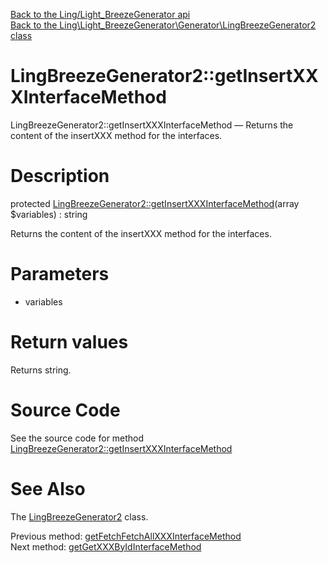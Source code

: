 [Back to the Ling/Light_BreezeGenerator api](https://github.com/lingtalfi/Light_BreezeGenerator/blob/master/doc/api/Ling/Light_BreezeGenerator.md)<br>
[Back to the Ling\Light_BreezeGenerator\Generator\LingBreezeGenerator2 class](https://github.com/lingtalfi/Light_BreezeGenerator/blob/master/doc/api/Ling/Light_BreezeGenerator/Generator/LingBreezeGenerator2.md)


LingBreezeGenerator2::getInsertXXXInterfaceMethod
================



LingBreezeGenerator2::getInsertXXXInterfaceMethod — Returns the content of the insertXXX method for the interfaces.




Description
================


protected [LingBreezeGenerator2::getInsertXXXInterfaceMethod](https://github.com/lingtalfi/Light_BreezeGenerator/blob/master/doc/api/Ling/Light_BreezeGenerator/Generator/LingBreezeGenerator2/getInsertXXXInterfaceMethod.md)(array $variables) : string




Returns the content of the insertXXX method for the interfaces.




Parameters
================


- variables

    


Return values
================

Returns string.








Source Code
===========
See the source code for method [LingBreezeGenerator2::getInsertXXXInterfaceMethod](https://github.com/lingtalfi/Light_BreezeGenerator/blob/master/Generator/LingBreezeGenerator2.php#L2190-L2199)


See Also
================

The [LingBreezeGenerator2](https://github.com/lingtalfi/Light_BreezeGenerator/blob/master/doc/api/Ling/Light_BreezeGenerator/Generator/LingBreezeGenerator2.md) class.

Previous method: [getFetchFetchAllXXXInterfaceMethod](https://github.com/lingtalfi/Light_BreezeGenerator/blob/master/doc/api/Ling/Light_BreezeGenerator/Generator/LingBreezeGenerator2/getFetchFetchAllXXXInterfaceMethod.md)<br>Next method: [getGetXXXByIdInterfaceMethod](https://github.com/lingtalfi/Light_BreezeGenerator/blob/master/doc/api/Ling/Light_BreezeGenerator/Generator/LingBreezeGenerator2/getGetXXXByIdInterfaceMethod.md)<br>

